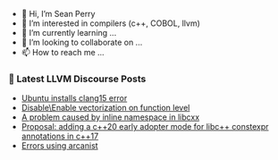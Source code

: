 - 👋 Hi, I’m Sean Perry
- 👀 I’m interested in compilers (c++, COBOL, llvm)
- 🌱 I’m currently learning ...
- 💞️ I’m looking to collaborate on ...
- 📫 How to reach me ...

<!---
s66perry/s66perry is a ✨ special ✨ repository because its `README.md` (this file) appears on your GitHub profile.
You can click the Preview link to take a look at your changes.
--->
### 📕 Latest LLVM Discourse Posts

<!-- DISCOURSE-LLVM:START -->
- [Ubuntu installs clang15 error](https://discourse.llvm.org/t/ubuntu-installs-clang15-error/66563#post_1)
- [Disable\Enable vectorization on function level](https://discourse.llvm.org/t/disable-enable-vectorization-on-function-level/66559#post_1)
- [A problem caused by inline namespace in libcxx](https://discourse.llvm.org/t/a-problem-caused-by-inline-namespace-in-libcxx/66485#post_10)
- [Proposal: adding a c++20 early adopter mode for libc++ constexpr annotations in c++17](https://discourse.llvm.org/t/proposal-adding-a-c-20-early-adopter-mode-for-libc-constexpr-annotations-in-c-17/66446#post_11)
- [Errors using arcanist](https://discourse.llvm.org/t/errors-using-arcanist/66505#post_4)
<!-- DISCOURSE-LLVM:END -->
